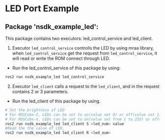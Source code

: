 # LED Port Example

## Package 'nsdk_example_led':

This package contains two executors: led_control_service and led_client.

1. Executor `led_control_service` controlls the LED by using mraa library, when `led_control_service` get the request from `led_control_service`, it will read or write the ROM connect through LED.  
  - Run the led_control_service of this package by using:
```bash
ros2 run nsdk_example_led led_control_service
```
2. Executor `led_client` calls a request to the `led_client`, and in the request contains 2 or 3 parameters. 
  - Run the led_client of this package by using.  
```bash
# Set the brightness of LED
# For ROSCube-I, LEDs can be set to on(value set 0) or off(value set 1).
# For ROSCube-X, LEDs can be set to on(value set from 1 to 255) or off(value set 0).
ros2 run nsdk_example_led led_client S <led_num> value
#Read the the value of LED.
ros2 run nsdk_example_led led_client R <led_num>
```